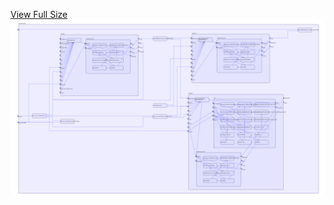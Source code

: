 [View Full Size](https://raw.githubusercontent.com/mingfang/terraform-k8s-modules/master/examples/airflow/diagram.svg?sanitize=true)<img src="diagram.svg"/>
